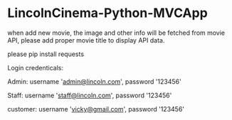 # LincolnCinema-Python-MVCApp

when add new movie, the image and other info will be fetched from movie API, please add proper movie title to display API data.

please pip install requests 

Login credenticals:

Admin: username 'admin@lincoln.com', password '123456'

Staff: username 'staff@lincoln.com', password '123456'

customer: username 'vicky@gmail.com', password '123456'

